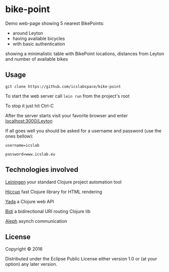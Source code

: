 # bike-point

Demo web-page showing 5 nearest BikePoints:

* around Leyton
* having available bicycles
* with basic authentication

showing a minimalistic table with BikePoint
locations, distances from Leyton and number of available bikes

## Usage

`git clone https://github.com/icslabspace/bike-point`

To start the web server call `lein run` from the project's root

To stop it just hit Ctrl-C

After the server starts visit your favorite browser and enter [localhost:3000/Leyton](http://localhost:3000/Leyton)

If all goes well you should be asked for a username and password (use the ones bellow):

`username=icslab`

`password=www.icslab.eu`

## Technologies involved

[Leiningen](http://leiningen.org/) your standard Clojure project automation tool

[Hiccup](https://github.com/weavejester/hiccup) fast Clojure library for HTML rendering

[Yada](https://github.com/juxt/yada) a Clojure web API

[Bidi](https://github.com/juxt/bidi) a bidirectional URI routing Clojure lib

[Aleph](https://github.com/ztellman/aleph) asynch communication

## License

Copyright © 2016

Distributed under the Eclipse Public License either version 1.0 or (at
your option) any later version.
